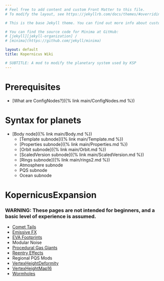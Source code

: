```yaml
---
# Feel free to add content and custom Front Matter to this file.
# To modify the layout, see https://jekyllrb.com/docs/themes/#overriding-theme-defaults

# This is the base Jekyll theme. You can find out more info about customizing your Jekyll theme, as well as basic Jekyll usage documentation at [jekyllrb.com](https://jekyllrb.com/)

# You can find the source code for Minima at GitHub:
# [jekyll][jekyll-organization] /
# [minima](https://github.com/jekyll/minima)

layout: default
title: Kopernicus Wiki

# SUBTITLE: A mod to modify the planetary system used by KSP
---
```


# Prerequisites
* [What are ConfigNodes?]({% link main/ConfigNodes.md %})

# Syntax for planets
* [Body node]({% link main/Body.md %})
	+ [Template subnode]({% link main/Template.md %})
	+ [Properties subnode]({% link main/Properties.md %})
	+ [Orbit subnode]({% link main/Orbit.md %})
	+ [ScaledVersion subnode]({% link main/ScaledVersion.md %})
	+ [Rings subnode]({% link main/rings2.md %})
	+ Atmosphere subnode
	+ PQS subnode
	+ Ocean subnode

# KopernicusExpansion
### WARNING: These pages are not intended for beginners, and a basic level of experience is assumed.
* 	[Comet Tails](/kex/comettails)
* 	[Emissive FX](/kex/emissivefx)
* 	[EVA Footprints](/kex/evafootprints)
* 	Modular Noise
* 	[Procedural Gas Giants](/kex/procgiants)
* 	[Reentry Effects](/kex/reentryeffects)
* 	Regional PQS Mods
* 	[VertexHeightDeformity](/kex/vhmdeformity)
* 	[VertexHeightMap16](/kex/vhm16)
* 	[Wormholes](/kex/wormholes)